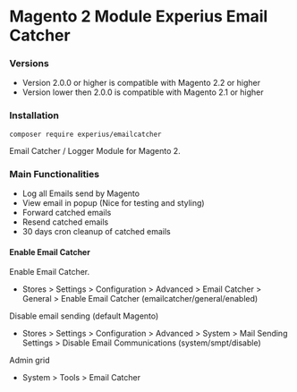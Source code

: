 Magento 2 Module Experius  Email Catcher
====================

### Versions
- Version 2.0.0 or higher is compatible with Magento 2.2 or higher
- Version lower then 2.0.0 is compatible with Magento 2.1 or higher

### Installation
 ```composer require experius/emailcatcher```

Email Catcher / Logger Module for Magento 2. 

### Main Functionalities
 - Log all Emails send by Magento
 - View email in popup (Nice for testing and styling)
 - Forward catched emails
 - Resend catched emails
 - 30 days cron cleanup of catched emails
 

#### Enable Email Catcher

Enable Email Catcher.

 - Stores > Settings > Configuration > Advanced > Email Catcher > General > Enable Email Catcher (emailcatcher/general/enabled)

Disable email sending (default Magento)

 - Stores > Settings > Configuration > Advanced > System > Mail Sending Settings > Disable Email Communications (system/smpt/disable)

Admin grid

 - System > Tools > Email Catcher


